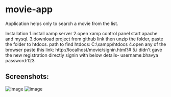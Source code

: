 # movie-app
Application helps only to search a movie from the list.

Installation
1.install xamp server
2.open xamp control panel start apache and mysql.
3.download project from github link
   then unzip the folder,
   paste the folder to htdocs.
   path to find htdocs:
   C:\xampp\htdocs
4.open any of the browser
   paste this link:  http://localhost/movie/signin.html?#
5.i didn't gave the new registration 
  directly signin with below details-
  username:bhavya
  password:123
  
  
 ## Screenshots:
 
 ![image](https://user-images.githubusercontent.com/74947812/153456607-60ec8cd4-e57e-4970-b09b-4c57ea9fcb05.png)
 ![image](https://user-images.githubusercontent.com/74947812/153457195-0f26bd21-59b6-4e38-82f2-4d3d5237e866.png)


